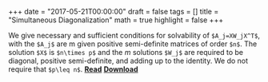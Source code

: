 +++
date = "2017-05-21T00:00:00"
draft = false
tags = []
title = "Simultaneous Diagonalization"
math = true
highlight = false
+++
<script type="text/javascript"
  src="https://cdn.mathjax.org/mathjax/latest/MathJax.js?config=TeX-AMS-MML_HTMLorMML">
</script>
<script type="text/x-mathjax-config">
MathJax.Hub.Config({
  tex2jax: {
    inlineMath: [['$','$'], ['\\(','\\)']],
    displayMath: [['$$','$$'], ['\[','\]']],
    processEscapes: true,
    processEnvironments: true,
    skipTags: ['script', 'noscript', 'style', 'textarea', 'pre'],
    TeX: { equationNumbers: { autoNumber: "AMS" },
         extensions: ["AMSmath.js", "AMSsymbols.js"] }
  }
});
MathJax.Hub.Queue(function() {
    var all = MathJax.Hub.getAllJax(), i;
    for(i = 0; i < all.length; i += 1) {
        all[i].SourceElement().parentNode.className += ' has-jax';
    }
});
</script>

We give necessary and sufficient conditions for solvability of `$A_j=XW_jX^T$`, with the `$A_j$` are m given positive semi-definite matrices of order `$n$`. The solution `$X$` is `$n\times p$` and the $m$ solutions `$W_j$` are required to be diagonal, positive semi-definite, and adding up to the identity. We do not require that `$p\leq n$`.
[**Read**](http://gifi.stat.ucla.edu/simul/simul.html) [**Download**](http://gifi.stat.ucla.edu/simul/simul.pdf)
